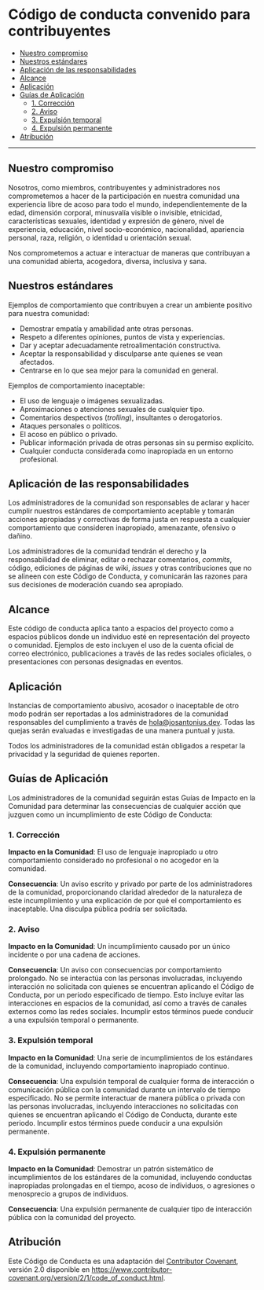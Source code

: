 
# Código de conducta convenido para contribuyentes

- [Nuestro compromiso](#nuestro-compromiso)
- [Nuestros estándares](#nuestros-estándares)
- [Aplicación de las responsabilidades](#aplicación-de-las-responsabilidades)
- [Alcance](#alcance)
- [Aplicación](#aplicación)
- [Guías de Aplicación](#guías-de-aplicación)
  - [1. Corrección](#1-corrección)
  - [2. Aviso](#2-aviso)
  - [3. Expulsión temporal](#3-expulsión-temporal)
  - [4. Expulsión permanente](#4-expulsión-permanente)
- [Atribución](#atribución)

---

## Nuestro compromiso

Nosotros, como miembros, contribuyentes y administradores nos comprometemos a
hacer de la participación en nuestra comunidad una experiencia libre de acoso
para todo el mundo, independientemente de la edad, dimensión corporal,
minusvalía visible o invisible, etnicidad, características sexuales, identidad
y expresión de género, nivel de experiencia, educación, nivel socio-económico,
nacionalidad, apariencia personal, raza, religión, o identidad u orientación
sexual.

Nos comprometemos a actuar e interactuar de maneras que contribuyan a una
comunidad abierta, acogedora, diversa, inclusiva y sana.

## Nuestros estándares

Ejemplos de comportamiento que contribuyen a crear un ambiente positivo para
nuestra comunidad:

- Demostrar empatía y amabilidad ante otras personas.
- Respeto a diferentes opiniones, puntos de vista y experiencias.
- Dar y aceptar adecuadamente retroalimentación constructiva.
- Aceptar la responsabilidad y disculparse ante quienes se vean afectados.
- Centrarse en lo que sea mejor para la comunidad en general.

Ejemplos de comportamiento inaceptable:

- El uso de lenguaje o imágenes sexualizadas.
- Aproximaciones o atenciones sexuales de cualquier tipo.
- Comentarios despectivos (_trolling_), insultantes o derogatorios.
- Ataques personales o políticos.
- El acoso en público o privado.
- Publicar información privada de otras personas sin su permiso explícito.
- Cualquier conducta considerada como inapropiada en un entorno profesional.

## Aplicación de las responsabilidades

Los administradores de la comunidad son responsables de aclarar y hacer cumplir
nuestros estándares de comportamiento aceptable y tomarán acciones apropiadas y
correctivas de forma justa en respuesta a cualquier comportamiento que
consideren inapropiado, amenazante, ofensivo o dañino.

Los administradores de la comunidad tendrán el derecho y la responsabilidad de
eliminar, editar o rechazar comentarios, _commits_, código, ediciones de
páginas de wiki, _issues_ y otras contribuciones que no se alineen con este
Código de Conducta, y comunicarán las razones para sus decisiones de moderación
cuando sea apropiado.

## Alcance

Este código de conducta aplica tanto a espacios del proyecto como a espacios
públicos donde un individuo esté en representación del proyecto o comunidad.
Ejemplos de esto incluyen el uso de la cuenta oficial de correo electrónico,
publicaciones a través de las redes sociales oficiales, o presentaciones con
personas designadas en eventos.

## Aplicación

Instancias de comportamiento abusivo, acosador o inaceptable de otro modo
podrán ser reportadas a los administradores de la comunidad responsables del
cumplimiento a través de [hola@josantonius.dev](mailto:hola@josantonius.dev).
Todas las quejas serán evaluadas e investigadas de una manera puntual y justa.

Todos los administradores de la comunidad están obligados a respetar la
privacidad y la seguridad de quienes reporten.

## Guías de Aplicación

Los administradores de la comunidad seguirán estas Guías de Impacto en la
Comunidad para determinar las consecuencias de cualquier acción que juzguen
como un incumplimiento de este Código de Conducta:

### 1. Corrección

**Impacto en la Comunidad**: El uso de lenguaje inapropiado u otro
comportamiento considerado no profesional o no acogedor en la comunidad.

**Consecuencia**: Un aviso escrito y privado por parte de los administradores
de la comunidad, proporcionando claridad alrededor de la naturaleza de este
incumplimiento y una explicación de por qué el comportamiento es inaceptable.
Una disculpa pública podría ser solicitada.

### 2. Aviso

**Impacto en la Comunidad**: Un incumplimiento causado por un único incidente o
por una cadena de acciones.

**Consecuencia**: Un aviso con consecuencias por comportamiento prolongado. No
se interactúa con las personas involucradas, incluyendo interacción no
solicitada con quienes se encuentran aplicando el Código de Conducta, por un
periodo especificado de tiempo. Esto incluye evitar las interacciones en
espacios de la comunidad, así como a través de canales externos como las redes
sociales. Incumplir estos términos puede conducir a una expulsión temporal o
permanente.

### 3. Expulsión temporal

**Impacto en la Comunidad**: Una serie de incumplimientos de los estándares de
la comunidad, incluyendo comportamiento inapropiado continuo.

**Consecuencia**: Una expulsión temporal de cualquier forma de interacción o
comunicación pública con la comunidad durante un intervalo de tiempo
especificado. No se permite interactuar de manera pública o privada con las
personas involucradas, incluyendo interacciones no solicitadas con quienes se
encuentran aplicando el Código de Conducta, durante este periodo. Incumplir
estos términos puede conducir a una expulsión permanente.

### 4. Expulsión permanente

**Impacto en la Comunidad**: Demostrar un patrón sistemático de incumplimientos
de los estándares de la comunidad, incluyendo conductas inapropiadas
prolongadas en el tiempo, acoso de individuos, o agresiones o menosprecio a
grupos de individuos.

**Consecuencia**: Una expulsión permanente de cualquier tipo de interacción
pública con la comunidad del proyecto.

## Atribución

Este Código de Conducta es una adaptación del
[Contributor Covenant](https://www.contributor-covenant.org/),
versión 2.0 disponible en
<https://www.contributor-covenant.org/version/2/1/code_of_conduct.html>.
